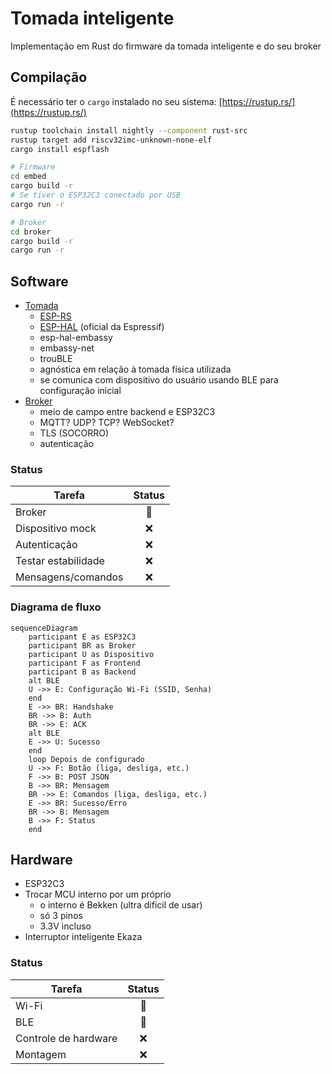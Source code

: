 # Tomada inteligente

Implementação em Rust do firmware da tomada inteligente e do seu broker

## Compilação

É necessário ter o `cargo` instalado no seu sistema: [https://rustup.rs/](https://rustup.rs/)

```bash
rustup toolchain install nightly --component rust-src
rustup target add riscv32imc-unknown-none-elf
cargo install espflash
```

```bash
# Firmware
cd embed
cargo build -r
# Se tiver o ESP32C3 conectado por USB
cargo run -r
```

```bash
# Broker
cd broker
cargo build -r
cargo run -r
```



## Software
- [Tomada](embed)
  - [ESP-RS](https://github.com/esp-rs)
  - [ESP-HAL](https://github.com/esp-rs/esp-hal) (oficial da Espressif)
  - esp-hal-embassy
  - embassy-net
  - trouBLE
  - agnóstica em relação à tomada física utilizada
  - se comunica com dispositivo do usuário usando BLE para configuração inicial
- [Broker](broker)
  - meio de campo entre backend e ESP32C3
  - MQTT? UDP? TCP? WebSocket?
  - TLS (SOCORRO)
  - autenticação

### Status

| Tarefa               | Status |
|----------------------|:------:|
| Broker               |   🚧   |
| Dispositivo mock     |   ❌   |
| Autenticação         |   ❌   |
| Testar estabilidade  |   ❌   |
| Mensagens/comandos   |   ❌   |

### Diagrama de fluxo
```mermaid
sequenceDiagram
    participant E as ESP32C3
    participant BR as Broker
    participant U as Dispositivo
    participant F as Frontend
    participant B as Backend
    alt BLE
    U ->> E: Configuração Wi-Fi (SSID, Senha)
    end
    E ->> BR: Handshake
    BR ->> B: Auth
    BR ->> E: ACK
    alt BLE
    E ->> U: Sucesso
    end
    loop Depois de configurado
    U ->> F: Botão (liga, desliga, etc.)
    F ->> B: POST JSON
    B ->> BR: Mensagem
    BR ->> E: Comandos (liga, desliga, etc.)
    E ->> BR: Sucesso/Erro
    BR ->> B: Mensagem
    B ->> F: Status
    end
```
## Hardware
- ESP32C3
- Trocar MCU interno por um próprio
  - o interno é Bekken (ultra dificil de usar)
  - só 3 pinos
  - 3.3V incluso
- Interruptor inteligente Ekaza

### Status

| Tarefa               | Status |
|----------------------|:------:|
| Wi-Fi                |   🚧   |
| BLE                  |   🚧   |
| Controle de hardware |   ❌   |
| Montagem             |   ❌   |
